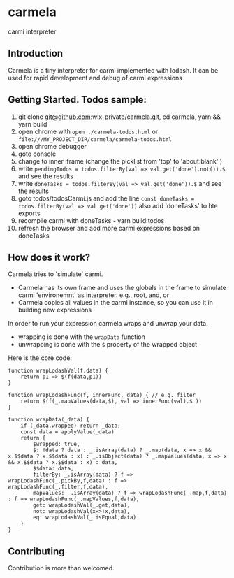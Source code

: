 # carmela
carmi interpreter

## Introduction
Carmela is a tiny interpreter for carmi implemented with lodash.
It can be used for rapid development and debug of carmi expressions

## Getting Started. Todos sample:
1. git clone git@github.com:wix-private/carmela.git, cd carmela, yarn && yarn build
2. open chrome with `open ./carmela-todos.html` or `file:///MY_PROJECT_DIR/carmela/carmela-todos.html`
3. open chrome debugger
4. goto console
5. change to inner iframe (change the picklist from 'top' to 'about:blank' )
6. write `pendingTodos = todos.filterBy(val => val.get('done').not()).$` and see the results
7. write `doneTasks = todos.filterBy(val => val.get('done')).$` and see the results
8. goto todos/todosCarmi.js and add the line `const doneTasks = todos.filterBy(val => val.get('done'))` also add 'doneTasks' to hte exports
9. recompile carmi with doneTasks - yarn build:todos
10. refresh the browser and add more carmi expressions based on doneTasks

## How does it work?

Carmela tries to 'simulate' carmi. 
- Carmela has its own frame and uses the globals in the frame to simulate carmi 'environemnt' as interpreter. e.g., root, and, or
- Carmela copies all values in the carmi instance, so you can use it in building new expressions

In order to run your expression carmela wraps and unwrap your data.
- wrapping is done with the `wrapData` function
- unwrapping is done with the `$` property of the wrapped object

Here is the core code:
~~~~
function wrapLodashVal(f,data) {
    return p1 => $(f(data,p1))
}

function wrapLodashFunc(f, innerFunc, data) { // e.g. filter
    return $(f(_.mapValues(data,$), val => innerFunc(val).$ ))
}

function wrapData(_data) {
    if (_data.wrapped) return _data;
    const data = applyValue(_data)
    return {
        $wrapped: true,
        $: !data ? data : _.isArray(data) ? _.map(data, x => x && x.$$data ? x.$$data : x) : _.isObject(data) ? _.mapValues(data, x => x && x.$$data ? x.$$data : x) : data,
        $$data: data,
        filterBy: _.isArray(data) ? f => wrapLodashFunc(_.pickBy,f,data) : f => wrapLodashFunc(_.filter,f,data),
        mapValues: _.isArray(data) ? f => wrapLodashFunc(_.map,f,data) : f => wrapLodashFunc(_.mapValues,f,data),
        get: wrapLodashVal(_.get,data),
        not: wrapLodashVal(x=>!x,data),
        eq: wrapLodashVal(_.isEqual,data)
    }
}
~~~~

## Contributing
Contribution is more than welcomed.